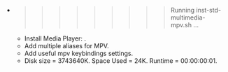 * >>>>>>>>> Running inst-std-multimedia-mpv.sh ...
  * Install Media Player: .
  * Add multiple aliases for MPV.
  * Add useful mpv keybindings settings.
  * Disk size = 3743640K. Space Used = 24K. Runtime = 00:00:00:01.
